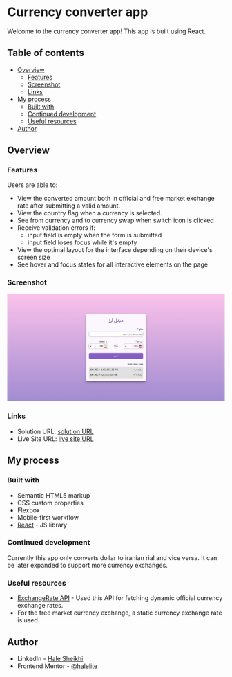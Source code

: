 # Currency converter app

Welcome to the currency converter app! This app is built using React.

## Table of contents

- [Overview](#overview)
  - [Features](#features)
  - [Screenshot](#screenshot)
  - [Links](#links)
- [My process](#my-process)
  - [Built with](#built-with)
  - [Continued development](#continued-development)
  - [Useful resources](#useful-resources)
- [Author](#author)

## Overview

### Features

Users are able to:

- View the converted amount both in official and free market exchange rate after submitting a valid amount.
- View the country flag when a currency is selected.
- See from currency and to currency swap when switch icon is clicked
- Receive validation errors if:
  - input field is empty when the form is submitted
  - input field loses focus while it's empty
- View the optimal layout for the interface depending on their device's screen size
- See hover and focus states for all interactive elements on the page

### Screenshot

![Design preview for currency converter app](./public/design/currency-converter-screenshot.jpeg)

### Links

- Solution URL: [solution URL](https://github.com/halelite/currency-converter.git)
- Live Site URL: [live site URL](https://halelite.github.io/currency-converter/)

## My process

### Built with

- Semantic HTML5 markup
- CSS custom properties
- Flexbox
- Mobile-first workflow
- [React](https://reactjs.org/) - JS library

### Continued development

Currently this app only converts dollar to iranian rial and vice versa. It can be later expanded to support more currency exchanges.

### Useful resources

- [ExchangeRate API](https://www.exchangerate-api.com/) - Used this API for fetching dynamic official currency exchange rates.
- For the free market currency exchange, a static currency exchange rate is used.

## Author

- LinkedIn - [Hale Sheikhi](https://www.linkedin.com/in/hale-sheikhi/)
- Frontend Mentor - [@halelite](https://www.frontendmentor.io/profile/halelite)
